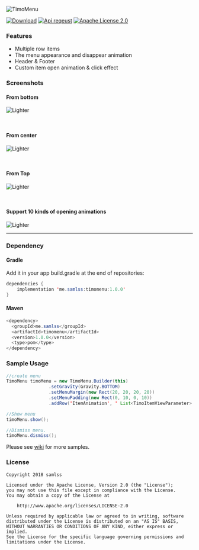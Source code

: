 ![TimoMenu](https://github.com/samlss/TimoMenu/blob/master/screenshots/ic_launcher.png)

 [![Download](https://api.bintray.com/packages/samlss/maven/timomenu/images/download.svg)](https://bintray.com/samlss/maven/timomenu/_latestVersion)   [![Api reqeust](https://img.shields.io/badge/API-14+-brightgreen.svg?style=flat)](https://android-arsenal.com/api?level=14#l14)    [![Apache License 2.0](https://img.shields.io/hexpm/l/plug.svg)](https://github.com/samlss/Lighter/blob/master/LICENSE)  

### Features

- Multiple row items
- The menu appearance and disappear animation
- Header & Footer
- Custom item open animation & click effect


### Screenshots

#### From bottom
![Lighter](https://github.com/samlss/TimoMenu/blob/master/screenshots/screenshot1.gif)

<br>

#### From center
![Lighter](https://github.com/samlss/TimoMenu/blob/master/screenshots/screenshot2.gif)

<br>

#### From Top
![Lighter](https://github.com/samlss/TimoMenu/blob/master/screenshots/screenshot3.gif)

<br>

#### Support 10 kinds of opening animations
![Lighter](https://github.com/samlss/TimoMenu/blob/master/screenshots/screenshot4.gif)

------
### Dependency

#### Gradle
Add it in your app build.gradle at the end of repositories:
  ```java
  dependencies {
      implementation 'me.samlss:timomenu:1.0.0'
  }
  ```

#### Maven
```java
<dependency>
  <groupId>me.samlss</groupId>
  <artifactId>timomenu</artifactId>
  <version>1.0.0</version>
  <type>pom</type>
</dependency>
```

### Sample Usage

```java
//create menu
TimoMenu timoMenu = new TimoMenu.Builder(this)
                .setGravity(Gravity.BOTTOM)
                .setMenuMargin(new Rect(20, 20, 20, 20))
                .setMenuPadding(new Rect(0, 10, 0, 10))
                .addRow('ItemAnimation', ' List<TimoItemViewParameter>');

//Show menu
timoMenu.show(); 

//Dismiss menu.
timoMenu.dismiss();

```



Please see [wiki](https://github.com/samlss/TimoMenu/wiki) for more samples.

### License

```
Copyright 2018 samlss

Licensed under the Apache License, Version 2.0 (the "License");
you may not use this file except in compliance with the License.
You may obtain a copy of the License at

    http://www.apache.org/licenses/LICENSE-2.0

Unless required by applicable law or agreed to in writing, software
distributed under the License is distributed on an "AS IS" BASIS,
WITHOUT WARRANTIES OR CONDITIONS OF ANY KIND, either express or implied.
See the License for the specific language governing permissions and
limitations under the License.
```
